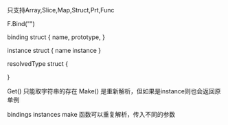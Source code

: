 只支持Array,Slice,Map,Struct,Prt,Func

F.Bind("")


binding struct {
    name,
    prototype,
}

instance struct {
    name
    instance
}

resolvedType struct {
    
}

Get() 只能取字符串的存在
Make() 是重新解析，但如果是instance则也会返回原单例

bindings
instances
make 函数可以重复解析，传入不同的参数
